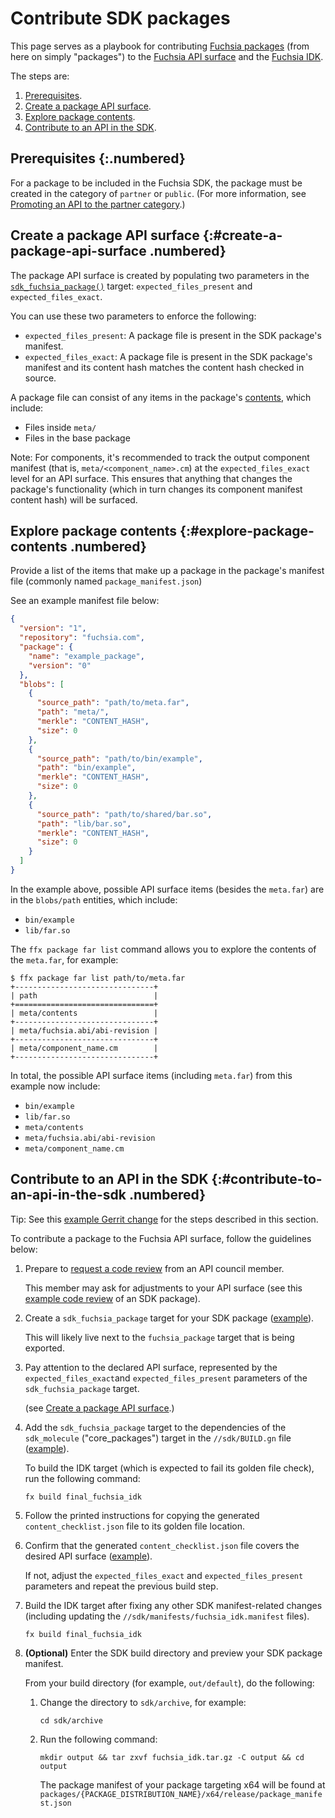 # Contribute SDK packages

This page serves as a playbook for contributing [Fuchsia packages][packages]
(from here on simply "packages") to the [Fuchsia API surface][api-surface]
and the [Fuchsia IDK][idk].

The steps are:

1. [Prerequisites](#prerequisites).
1. [Create a package API surface](#create-a-package-api-surface).
1. [Explore package contents](#explore-package-contents).
1. [Contribute to an API in the SDK](#contribute-to-an-api-in-the-sdk).

## Prerequisites {:.numbered}

For a package to be included in the Fuchsia SDK, the package must be created
in the category of `partner` or `public`. (For more information, see
[Promoting an API to the partner category][promoting-api].)

## Create a package API surface {:#create-a-package-api-surface .numbered}

The package API surface is created by populating two parameters in the
[`sdk_fuchsia_package()`][sdk-fuchsia-package-gni] target: `expected_files_present`
and `expected_files_exact`.

You can use these two parameters to enforce the following:

- `expected_files_present`: A package file is present in the SDK package's
  manifest.
- `expected_files_exact`: A package file is present in the SDK package's
  manifest and its content hash matches the content hash checked in source.

A package file can consist of any items in the package's [contents][package-contents],
which include:

- Files inside `meta/`
- Files in the base package

Note: For components, it's recommended to track the output component manifest (that is,
`meta/<component_name>.cm`) at the `expected_files_exact` level for an API surface. This
ensures that anything that changes the package's functionality (which in turn changes its
component manifest content hash) will be surfaced.

## Explore package contents {:#explore-package-contents .numbered}

Provide a list of the items that make up a package in the package's manifest file
(commonly named `package_manifest.json`)

See an example manifest file below:

```json {:.devsite-disable-click-to-copy}
{
  "version": "1",
  "repository": "fuchsia.com",
  "package": {
    "name": "example_package",
    "version": "0"
  },
  "blobs": [
    {
      "source_path": "path/to/meta.far",
      "path": "meta/",
      "merkle": "CONTENT_HASH",
      "size": 0
    },
    {
      "source_path": "path/to/bin/example",
      "path": "bin/example",
      "merkle": "CONTENT_HASH",
      "size": 0
    },
    {
      "source_path": "path/to/shared/bar.so",
      "path": "lib/bar.so",
      "merkle": "CONTENT_HASH",
      "size": 0
    }
  ]
}

```

In the example above, possible API surface items (besides the `meta.far`) are in the
`blobs/path` entities, which include:

- `bin/example`
- `lib/far.so`

The `ffx package far list` command allows you to explore the contents of the `meta.far`,
for example:

```none {:.devsite-disable-click-to-copy}
$ ffx package far list path/to/meta.far
+-------------------------------+
| path                          |
+===============================+
| meta/contents                 |
+-------------------------------+
| meta/fuchsia.abi/abi-revision |
+-------------------------------+
| meta/component_name.cm        |
+-------------------------------+
```

In total, the possible API surface items (including `meta.far`) from this example now include:

- `bin/example`
- `lib/far.so`
- `meta/contents`
- `meta/fuchsia.abi/abi-revision`
- `meta/component_name.cm`

## Contribute to an API in the SDK {:#contribute-to-an-api-in-the-sdk .numbered}

Tip: See this [example Gerrit change][example-gerrit-change-01] for the steps described in
this section.

To contribute a package to the Fuchsia API surface, follow the guidelines below:


1. Prepare to [request a code review][request-a-code-review] from an API council member.

   This member may ask for adjustments to your API surface (see this
   [example code review][example-code-review] of an SDK package).

1. Create a `sdk_fuchsia_package` target for your SDK package
   ([example][example-build-gn-01]).

   This will likely live next to the `fuchsia_package` target that is being
   exported.

1. Pay attention to the declared API surface, represented by the
   `expected_files_exact`and `expected_files_present` parameters of the
   `sdk_fuchsia_package` target.

   (see [Create a package API surface](#create-a-package-api-surface).)

1. Add the `sdk_fuchsia_package` target to the dependencies of the
   `sdk_molecule` ("core_packages") target in the `//sdk/BUILD.gn` file
   ([example][example-build-gn-02]).

   To build the IDK target (which is expected to fail its golden file check),
   run the following command:

   ```posix-terminal
   fx build final_fuchsia_idk
   ```

1. Follow the printed instructions for copying the generated `content_checklist.json`
   file to its golden file location.

1. Confirm that the generated `content_checklist.json` file covers the desired
   API surface ([example][example-content-checklist]).

   If not, adjust the `expected_files_exact` and `expected_files_present` parameters
   and repeat the previous build step.

1. Build the IDK target after fixing any other SDK manifest-related changes (including updating
   the `//sdk/manifests/fuchsia_idk.manifest` files).

   ```posix-terminal
   fx build final_fuchsia_idk
   ```

1. **(Optional)** Enter the SDK build directory and preview your SDK package manifest.

   From your build directory (for example, `out/default`), do the following:

   1. Change the directory to `sdk/archive`, for example:

      ```posix-terminal
      cd sdk/archive
      ```

   1. Run the following command:

      ```posix-terminal
      mkdir output && tar zxvf fuchsia_idk.tar.gz -C output && cd output
      ```

      The package manifest of your package targeting x64 will be found at
      `packages/{PACKAGE_DISTRIBUTION_NAME}/x64/release/package_manifest.json`

<!-- Reference links -->

[packages]: /docs/concepts/packages/package.md
[api-surface]: /docs/glossary/README.md#fuchsia-api-surface
[idk]:/docs/development/idk/README.md
[promoting-api]: /docs/contribute/sdk/README.md#promoting_an_api_to_the_partner_category
[sdk-fuchsia-package-gni]: /build/packages/sdk_fuchsia_package.gni
[package-contents]: /docs/concepts/packages/package.md#structure-of-a-package
[example-gerrit-change-01]: http://fxrev.dev/c/fuchsia/+/895023
[example-build-gn-01]: http://fxrev.dev/c/fuchsia/+/895023/39/src/lib/fuchsia-component-test/realm_builder_server/BUILD.gn
[example-build-gn-02]: https://cs.opensource.google/fuchsia/fuchsia/+/9796254028425f4d948ca5976976dabba5c40f58:src/lib/fuchsia-component-test/realm_builder_server/BUILD.gn;l=89-94?q=src%2Flib%2Ffuchsia-component-test%2Frealm_builder_server%2FBUILD.gn&ss=fuchsia
[example-content-checklist]: https://cs.opensource.google/fuchsia/fuchsia/+/9796254028425f4d948ca5976976dabba5c40f58:sdk/packages/realm_builder_server/release/content_checklist.api
[request-a-code-review]: /docs/development/source_code/contribute_changes.md#request-a-code-review
[example-code-review]: http://fxrev.dev/c/fuchsia/+/895023
